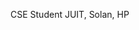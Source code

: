 CSE Student 
JUIT, Solan, HP

<!---
Parrthhhh/Parrthhhh is a ✨ special ✨ repository because its `README.md` (this file) appears on your GitHub profile.
You can click the Preview link to take a look at your changes.
--->
